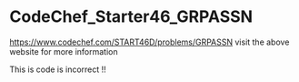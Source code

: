 # CodeChef_Starter46_GRPASSN
https://www.codechef.com/START46D/problems/GRPASSN
visit the above website for more information


This is code is incorrect !!
